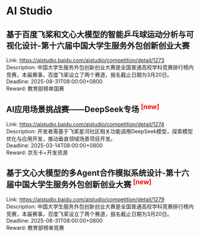 # AI Studio



## 基于百度飞桨和文心大模型的智能乒乓球运动分析与可视化设计-第十六届中国大学生服务外包创新创业大赛

Link: https://aistudio.baidu.com/aistudio/competition/detail/1273  
Description: 中国大学生服务外包创新创业大赛是全国普通高校学科竞赛排行榜内竞赛，本届赛事，百度飞桨设立了两个赛道，报名截止日期为3月20日。  
Deadline: 2025-08-31T08:00:00+0800  
Reward: 教育部榜单国赛  


## AI应用场景挑战赛——DeepSeek专场 <sup style="color:red">[new]<sup>  

Link: https://aistudio.baidu.com/aistudio/competition/detail/1274  
Description: 开发者需基于飞桨星河社区相关功能调用DeepSeek模型，探索模型优化与应用开发，推动垂直领域场景项目开发。  
Deadline: 2025-03-14T08:00:00+0800  
Reward: 京东卡+开发资源  


## 基于文心大模型的多Agent合作模拟系统设计-第十六届中国大学生服务外包创新创业大赛 <sup style="color:red">[new]<sup>  

Link: https://aistudio.baidu.com/aistudio/competition/detail/1279  
Description: 中国大学生服务外包创新创业大赛是全国普通高校学科竞赛排行榜内竞赛，本届赛事，百度飞桨设立了两个赛道，报名截止日期为3月20日。  
Deadline: 2025-08-31T08:00:00+0800  
Reward: 教育部榜单竞赛  

